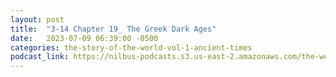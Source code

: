 ```yaml
---
layout: post
title:  "3-14 Chapter 19_ The Greek Dark Ages"
date:   2023-07-09 06:39:00 -0500
categories: the-story-of-the-world-vol-1-ancient-times
podcast_link: https://nilbus-podcasts.s3.us-east-2.amazonaws.com/the-well-trained-mind/The%20Story%20of%20the%20World%20Vol.%201%20Ancient%20Times/3-14%20Chapter%2019_%20The%20Greek%20Dark%20Ages.mp3
---
```

